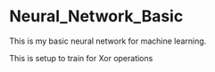 # Neural_Network_Basic
 This is my basic neural network for machine learning.

This is setup to train for Xor operations
